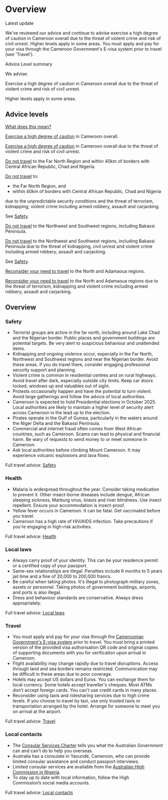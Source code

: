 # Overview

Latest update

We've reviewed our advice and continue to advise exercise a high degree of caution in Cameroon overall due to the threat of violent crime and risk of civil unrest. Higher levels apply in some areas. You must apply and pay for your visa through the Cameroon Government's E-visa system prior to travel (see 'Travel').

Advice Level summary

We advise:

Exercise a high degree of caution in Cameroon overall due to the threat of violent crime and risk of civil unrest.

Higher levels apply in some areas.

## Advice levels

[What does this mean?](/before-you-go/travel-advice-explained/)

[Exercise a high degree of caution](https://www.smartraveller.gov.au/consular-services/travel-advice-explained#level2 ) in Cameroon overall.

[Exercise a high degree of caution](https://www.smartraveller.gov.au/consular-services/travel-advice-explained#level2 ) in Cameroon overall due to the threat of violent crime and risk of civil unrest.

[Do not travel](https://www.smartraveller.gov.au/consular-services/travel-advice-explained#level4) to the Far North Region and within 40km of borders with Central African Republic, Chad and Nigeria.

[Do not travel](https://www.smartraveller.gov.au/consular-services/travel-advice-explained#level4) to:

* the Far North Region, and
* within 40km of borders with Central African Republic, Chad and Nigeria

due to the unpredictable security conditions and the threat of terrorism, kidnapping, violent crime including armed robbery, assault and carjacking.

See [Safety](#safety).

[Do not travel](https://www.smartraveller.gov.au/consular-services/travel-advice-explained#level4) to the Northwest and Southwest regions, including Bakassi Peninsula.

[Do not travel](https://www.smartraveller.gov.au/consular-services/travel-advice-explained#level4) to the Northwest and Southwest regions, including Bakassi Peninsula due to the threat of kidnapping, civil unrest and violent crime including armed robbery, assault and carjacking.

See [Safety](#safety).

[Reconsider your need to travel](https://www.smartraveller.gov.au/consular-services/travel-advice-explained#level3 ) to the North and Adamaoua regions.

[Reconsider your need to travel](https://www.smartraveller.gov.au/consular-services/travel-advice-explained#level3 ) to the North and Adamaoua regions due to the threat of terrorism, kidnapping and violent crime including armed robbery, assault and carjacking.

## Overview

### Safety

* Terrorist groups are active in the far north, including around Lake Chad and the Nigerian border. Public places and government buildings are potential targets. Be very alert to suspicious behaviour and unattended items.
* Kidnapping and ongoing violence occur, especially in the Far North, Northwest and Southwest regions and near the Nigerian border. Avoid these areas. If you do travel there, consider engaging professional security support and planning.
* Violent crime is common in residential centres and on rural highways. Avoid travel after dark, especially outside city limits. Keep car doors locked, windows up and valuables out of sight.
* Protests occasionally happen and have the potential to turn violent. Avoid large gatherings and follow the advice of local authorities.
* Cameroon is expected to hold Presidential elections in October 2025. Local authorities are likely to maintain a higher level of security alert across Cameroon in the lead up to the election.
* Pirates operate in the Gulf of Guinea, particularly in the waters around the Niger Delta and the Bakassi Peninsula.
* Commercial and internet fraud often comes from West African countries, such as Cameroon. Scams can lead to physical and financial harm. Be wary of requests to send money to or meet someone in Cameroon.
* Ask local authorities before climbing Mount Cameroon. It may experience volcanic explosions and lava flows.

Full travel advice: [Safety](#safety)

### Health

* Malaria is widespread throughout the year. Consider taking medication to prevent it. Other insect-borne diseases include dengue, African sleeping sickness, Marburg virus, loiasis and river blindness. Use insect repellent. Ensure your accommodation is insect-proof.
* Yellow fever occurs in Cameroon. It can be fatal. Get vaccinated before you travel.
* Cameroon has a high rate of HIV/AIDS infection. Take precautions if you're engaging in high-risk activities.

Full travel advice: [Health](#health)

### Local laws

* Always carry proof of your identity. This can be your residence permit or a certified copy of your passport.
* Same-sex relationships are illegal. Penalties include 6 months to 5 years jail time and a fine of 20,000 to 200,000 francs.
* Be careful when taking photos. It's illegal to photograph military zones, assets or personnel. Taking photos of government buildings, airports, and ports is also illegal.
* Dress and behaviour standards are conservative. Always dress appropriately.

Full travel advice: [Local laws](#local-laws)

### Travel

* You must apply and pay for your visa through the [Cameroonian Government's E-visa system](https://www.evisacam.cm/ords/dl_portal/r/public_portal/home) prior to travel. You must bring a printed version of the provided visa authorisation QR code and original copies of supporting documents with you for verification upon arrival in Cameroon.
* Flight availability may change rapidly due to travel disruptions. Access through land and sea borders remains restricted. Communication may be difficult in these areas due to poor coverage.
* Hotels may accept US dollars and Euros. You can exchange them for local currency. Some hotels accept traveller's cheques. Most ATMs don't accept foreign cards. You can't use credit cards in many places.
* Reconsider using taxis and ridesharing services due to high crime levels. If you choose to travel by taxi, use only trusted taxis or transportation arranged by the hotel. Arrange for someone to meet you on arrival at the airport.

Full travel advice: [Travel](#travel)

### Local contacts

* The [Consular Services Charter](/node/46) tells you what the Australian Government can and can't do to help you overseas.
* Australia has a consulate in Yaoundé, Cameroon, who can provide limited consular assistance and conduct passport interviews.
* Limited consular services are available from the [Australian High Commission in Nigeria](http://www.nigeria.highcommission.gov.au/aaja/home.html).
* To stay up to date with local information, follow the High Commission’s social media accounts.

Full travel advice: [Local contacts](#local-contacts)